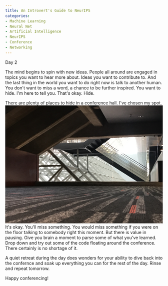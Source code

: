 ```yaml
---
title: An Introvert's Guide to NeurIPS 
categories:
- Machine Learning
- Neural Net
- Artificial Intelligence
- NeurIPS
- Conference
- Networking
---
```


Day 2

The mind begins to spin with new ideas.  People all around are engaged in topics you want to hear more about.  Ideas you want to contribute to.  And the last thing in the world you want to do right now is talk to another human.  You don't want to miss a word, a chance to be further inspired.  You want to hide.  I'm here to tell you.  That's okay.  Hide.  


There are plenty of places to hide in a conference hall.  I've chosen my spot.
![Empty Hallway](/images/hallway.JPG)
It's okay.  You'll miss something.  You would miss something if you were on the floor talking to somebody right this moment.  But there is value in pausing.  Give you brain a moment to parse some of what you've learned.  Drop down and try out some of the code floating around the conference.  There certainly is no shortage of it.

A quiet retreat during the day does wonders for your ability to dive back into the confernce and soak up everything you can for the rest of the day.  Rinse and repeat tomorrow.  

Happy conferencing!